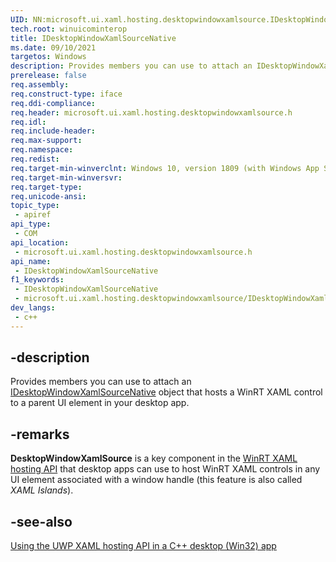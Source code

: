 ```yaml
---
UID: NN:microsoft.ui.xaml.hosting.desktopwindowxamlsource.IDesktopWindowXamlSourceNative
tech.root: winuicominterop
title: IDesktopWindowXamlSourceNative
ms.date: 09/10/2021
targetos: Windows
description: Provides members you can use to attach an IDesktopWindowXamlSourceNative object that hosts a WinRT XAML control to a parent UI element in your desktop app.
prerelease: false
req.assembly: 
req.construct-type: iface
req.ddi-compliance: 
req.header: microsoft.ui.xaml.hosting.desktopwindowxamlsource.h
req.idl: 
req.include-header: 
req.max-support: 
req.namespace: 
req.redist: 
req.target-min-winverclnt: Windows 10, version 1809 (with Windows App SDK 0.5 or later)
req.target-min-winversvr: 
req.target-type: 
req.unicode-ansi: 
topic_type:
 - apiref
api_type:
 - COM
api_location:
 - microsoft.ui.xaml.hosting.desktopwindowxamlsource.h
api_name:
 - IDesktopWindowXamlSourceNative
f1_keywords:
 - IDesktopWindowXamlSourceNative
 - microsoft.ui.xaml.hosting.desktopwindowxamlsource/IDesktopWindowXamlSourceNative
dev_langs:
 - c++
---
```


## -description

Provides members you can use to attach an [IDesktopWindowXamlSourceNative](nn-microsoft-ui-xaml-hosting-desktopwindowxamlsource-idesktopwindowxamlsourcenative.md) object that hosts a WinRT XAML control to a parent UI element in your desktop app.

## -remarks

**DesktopWindowXamlSource** is a key component in the [WinRT XAML hosting API](/windows/apps/desktop/modernize/using-the-xaml-hosting-api) that desktop apps can use to host WinRT XAML controls in any UI element associated with a window handle (this feature is also called *XAML Islands*).

## -see-also

[Using the UWP XAML hosting API in a C++ desktop (Win32) app](/windows/apps/desktop/modernize/using-the-xaml-hosting-api)
